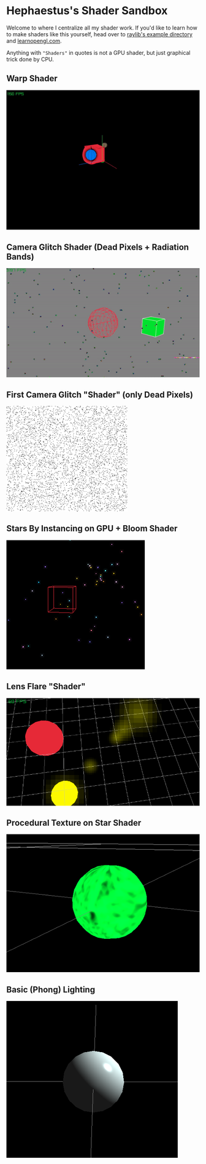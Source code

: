 # Hephaestus's Shader Sandbox

Welcome to where I centralize all my shader work. 
If you'd like to learn how to make shaders like this yourself, 
head over to [raylib's example directory](https://github.com/raysan5/raylib/tree/master/examples/shaders) and [learnopengl.com](learnopengl.com).

Anything with `"Shaders"` in quotes is not a GPU shader, but just graphical trick done by CPU.

## Warp Shader
![Warp Shader](_imgs/warp.gif)

## Camera Glitch Shader (Dead Pixels + Radiation Bands)
![Camera Glitch Shader](_imgs/camglitch2.gif)

## First Camera Glitch "Shader" (only Dead Pixels)
![First Camera Glitch Version](_imgs/camera_glitch.png)

## Stars By Instancing on GPU + Bloom Shader
![Stars with Bloom](_imgs/stars1.png)

## Lens Flare "Shader"
![Lens Flare from Sun](_imgs/lens_flare.png)

## Procedural Texture on Star Shader
![Sun Spots on Green Sun](_imgs/solar_tex.png)

## Basic (Phong) Lighting
![Basic Lighting on Sphere](_imgs/basic_lighting.png)
